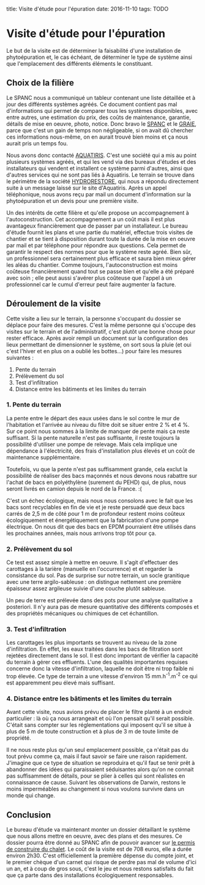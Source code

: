 title: Visite d'étude pour l'épuration
date: 2016-11-10
tags: TODO

# Visite d'étude pour l'épuration

Le but de la visite est de déterminer la faisabilité d'une installation de phytoépuration et, le cas échéant, de déterminer le type de système ainsi que l'emplacement des différents éléments le constituant.

## Choix de la filière

Le SPANC nous a communiqué un tableur contenant une liste détaillée et à jour des différents systèmes agréés. Ce document contient pas mal d'informations qui permet de comparer tous les systèmes disponibles, avec entre autres, une estimation du prix, des coûts de maintenance, garantie, détails de mise en oeuvre, photo, notice. Donc bravo le [SPANC](http://copler.fr/index.php?option=com_content&view=article&id=32&Itemid=353) et le [GRAIE](http://www.graie.org/graie/index.htm), parce que c'est un gain de temps non négligeable, si on avait dû chercher ces informations nous-même, on en aurait trouvé bien moins et ça nous aurait pris un temps fou.

Nous avons donc contacté [AQUATIRIS](http://www.aquatiris.fr/). C'est une société qui a mis au point plusieurs systèmes agréés, et qui les vend via des bureaux d'études et des installateurs qui vendent et installent ce système parmi d'autres, ainsi que d'autres services qui ne sont pas liés à Aquatiris. Le terrain se trouve dans le périmètre de la société [HYDRORESTORE](http://www.hydrorestore.fr/), qui nous a répondu directement suite à un message laissé sur le site d'Aquatiris. Après un appel téléphonique, nous avons reçu par mail un document d'information sur la phytoépuration et un devis pour une première visite.

Un des intérêts de cette filière et qu'elle propose un accompagnement à l'autoconstruction. Cet accompagnement a un coût mais il est plus avantageux financièrement que de passer par un installateur. Le bureau d'étude fournit les plans et une partie du matériel, effectue trois visites de chantier et se tient à disposition durant toute la durée de la mise en oeuvre par mail et par téléphone pour répondre aux questions. Cela permet de garantir le respect des normes pour que le système reste agréé. Bien sûr, un professionnel sera certainement plus efficace et saura bien mieux gérer les aléas du chantier. Comme toujours, l'autoconstruction est moins coûteuse financièrement quand tout se passe bien et qu'elle a été préparé avec soin ; elle peut aussi s'avérer plus coûteuse que l'appel à un professionnel car le cumul d'erreur peut faire augmenter la facture.

## Déroulement de la visite

Cette visite a lieu sur le terrain, la personne s'occupant du dossier se déplace pour faire des mesures. C'est la même personne qui s'occupe des visites sur le terrain et de l'administratif, c'est plutôt une bonne chose pour rester efficace. Après avoir rempli un document sur la configuration des lieux permettant de dimensionner le système, on sort sous la pluie (et oui c'est l'hiver et en plus on a oublié les bottes...) pour faire les mesures suivantes :

1. Pente du terrain
2. Prélèvement du sol
3. Test d'infiltration
4. Distance entre les bâtiments et les limites du terrain

### 1. Pente du terrain

La pente entre le départ des eaux usées dans le sol contre le mur de l'habitation et l'arrivée au niveau du filtre doit se situer entre 2 % et 4 %. Sur ce point nous sommes à la limite de manquer de pente mais ça reste suffisant. Si la pente naturelle n'est pas suffisante, il reste toujours la possibilité d'utiliser une pompe de relevage. Mais cela implique une dépendance à l'électricité, des frais d'installation plus élevés et un coût de maintenance supplémentaire.

Toutefois, vu que la pente n'est pas suffisamment grande, cela exclut la possibilité de réaliser des bacs maçonnés et nous devons nous rabattre sur l'achat de bacs en polyéthylène (surement du PEHD) qui, de plus, nous seront livrés en camion depuis le nord de la France. :(

C'est un échec écologique, mais nous nous consolons avec le fait que les bacs sont recyclables en fin de vie et je reste persuadé que deux bacs carrés de 2,5 m de côté pour 1 m de profondeur restent moins coûteux écologiquement et énergétiquement que la fabrication d'une pompe électrique. On nous dit que des bacs en EPDM pourraient être utilisés dans les prochaines années, mais nous arrivons trop tôt pour ça.

### 2. Prélèvement du sol

Ce test est assez simple à mettre en oeuvre. Il s'agit d'effectuer des carottages à la tarière (manuelle en l'occurrence) et et regarder la consistance du sol. Pas de surprise sur notre terrain, un socle granitique avec une terre argilo-sableuse : on distingue nettement une première épaisseur assez argileuse suivie d'une couche plutôt sableuse.

Un peu de terre est prélevée dans des pots pour une analyse qualitative a posteriori. Il n'y aura pas de mesure quantitative des différents composés et des propriétés mécaniques ou chimiques de cet échantillon.

### 3. Test d'infiltration

Les carottages les plus importants se trouvent au niveau de la zone d'infiltration. En effet, les eaux traitées dans les bacs de filtration sont rejetées directement dans le sol. Il est donc important de vérifier la capacité du terrain à gérer ces effluents. L'une des qualités importantes requises concerne donc la vitesse d'infiltration, laquelle ne doit être ni trop faible ni trop élevée. Ce type de terrain a une vitesse d'environ 15 mm.h<sup>-1</sup>.m<sup>-2</sup> ce qui est apparemment peu élevé mais suffisant.

### 4. Distance entre les bâtiments et les limites du terrain

Avant cette visite, nous avions prévu de placer le filtre planté à un endroit particulier : là où ça nous arrangeait et où l'on pensait qu'il serait possible. C'était sans compter sur les réglementations qui imposent qu'il se situe à plus de 5 m de toute construction et à plus de 3 m de toute limite de propriété.

Il ne nous reste plus qu'un seul emplacement possible, ça n'était pas du tout prévu comme ça, mais il faut savoir se faire une raison rapidement. J'imagine que ce type de situation se reproduira et qu'il faut se tenir prêt à abandonner des idées qui paraissaient séduisantes alors qu'on ne connait pas suffisamment de détails, pour se plier à celles qui sont réalistes en connaissance de cause. Suivant les observations de Darwin, restons le moins imperméables au changement si nous voulons survivre dans un monde qui change.

## Conclusion

Le bureau d'étude va maintenant monter un dossier détaillant le système que nous allons mettre en oeuvre, avec des plans et des mesures. Ce dossier pourra être donné au SPANC afin de pouvoir avancer sur [le permis de construire du chalet]({filename}/chalet/permis_de_construire.md). Le coût de la visite est de 708 euros, elle a durée environ 2h30. C'est officiellement la première dépense du compte joint, et le premier chèque d'un carnet qui risque de perdre pas mal de volume d'ici un an, et à coup de gros sous, c'est le jeu et nous restons satisfaits du fait que ça parte dans des installations écologiquement responsables.
